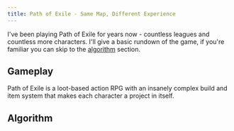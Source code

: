 ```yaml
---
title: Path of Exile - Same Map, Different Experience
---
```


I've been playing Path of Exile for years now - countless leagues and countless more characters. I'll give a basic rundown of the game, if you're familiar you can skip to the [algorithm](#algorithm) section.

## Gameplay

Path of Exile is a loot-based action RPG with an insanely complex build and item system that makes each character a project in itself.

## Algorithm

